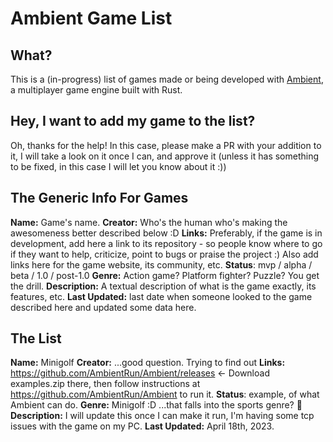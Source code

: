 # Ambient Game List

## What?

This is a (in-progress) list of games made or being developed with [Ambient](https://www.ambient.run/), a multiplayer game engine built with Rust.

## Hey, I want to add my game to the list?

Oh, thanks for the help! In this case, please make a PR with your addition to it, I will take a look on it once I can, and approve it (unless it has something to be fixed, in this case I will let you know about it :))

## The Generic Info For Games

**Name:** Game's name.
**Creator:** Who's the human who's making the awesomeness better described below :D
**Links:** Preferably, if the game is in development, add here a link to its repository - so people know where to go if they want to help, criticize, point to bugs or praise the project :) Also add links here for the game website, its community, etc.
**Status**: mvp / alpha / beta / 1.0 / post-1.0
**Genre:** Action game? Platform fighter? Puzzle? You get the drill.
**Description:** A textual description of what is the game exactly, its features, etc.
**Last Updated:** last date when someone looked to the game described here and updated some data here.

## The List

**Name:** Minigolf
**Creator:** ...good question. Trying to find out
**Links:** https://github.com/AmbientRun/Ambient/releases <- Download examples.zip there, then follow instructions at https://github.com/AmbientRun/Ambient to run it. 
**Status**: example, of what Ambient can do.
**Genre:** Minigolf :D ...that falls into the sports genre? 🤔
**Description:** I will update this once I can make it run, I'm having some tcp issues with the game on my PC.
**Last Updated:** April 18th, 2023.
